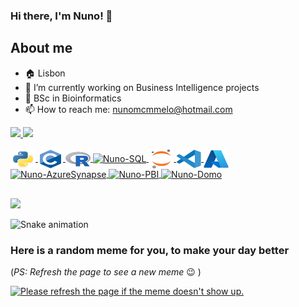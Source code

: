 ### Hi there, I'm Nuno! 👋 

## About me

- 🏠 Lisbon
- 🔭 I’m currently working on Business Intelligence projects
- 🌱 BSc in Bioinformatics
- 📫 How to reach me: nunomcmmelo@hotmail.com


<div>
  <a href="https://github.com/Nunomcmm">
  <img height="180em" src="https://github-readme-stats.vercel.app/api?username=Nunomcmm&show_icons=true&theme=tokyonight&include_all_commits=true&count_private=true"/>
  <img height="180em" src="https://github-readme-stats.vercel.app/api/top-langs/?username=Nunomcmm&layout=compact&langs_count=7&theme=tokyonight"/>
</div>
<div style="display: inline_block"><br>
  <img align="center" alt="Nuno-Python" height="30" width="40" src="https://raw.githubusercontent.com/devicons/devicon/master/icons/python/python-original.svg">
  <img align="center" alt="Nuno-C" height="30" width="40" src="https://raw.githubusercontent.com/devicons/devicon/master/icons/c/c-original.svg">
  <img align="center" alt="Nuno-R" height="30" width="40" src="https://raw.githubusercontent.com/devicons/devicon/master/icons/r/r-original.svg">
  <img align="center" alt="Nuno-SQL" height="30" width="40" src="https://user-images.githubusercontent.com/59843746/133929012-6d3d6452-14a3-4ddf-9c62-76489142d8b7.png">
  <img align="center" alt="Nuno-Jupyter" height="30" width="40" src="https://github.com/devicons/devicon/blob/master/icons/jupyter/jupyter-original.svg">
  <img align="center" alt="Nuno-VSCode" height="30" width="40" src="https://github.com/devicons/devicon/blob/master/icons/vscode/vscode-original.svg">
  <img align="center" alt="Nuno-Azure" height="30" width="40" src="https://github.com/devicons/devicon/blob/master/icons/azure/azure-original.svg">
  <img align="center" alt="Nuno-AzureSynapse" height="90" width="60" src="https://github.com/David-Summers/Azure-Design/blob/master/SVG_Azure_All/Azure%20Synapse%20Analytics.svg">
  <img align="center" alt="Nuno-PBI" height="30" width="40" src="https://github.com/microsoft/PowerBI-Icons/blob/main/SVG/Power-BI.svg">
  <img align="center" alt="Nuno-Domo" height="50" width="50" src="https://user-images.githubusercontent.com/59843746/194040280-0c86811f-0ec9-4951-8c70-8f0868160065.png">
</div>
  

  ##
 
<div> 
  <a href="https://www.linkedin.com/in/nunomcmmelo/" target="_blank"><img src="https://img.shields.io/badge/LinkedIn-0077B5?style=for-the-badge&logo=linkedin&logoColor=white" target="_blank"></a> 
 
  ![Snake animation](https://github.com/Nunomcmm/Nunomcmm/blob/output/github-contribution-grid-snake.svg)
 
</div>

### Here is a random meme for you, to make your day better
(*PS: Refresh the page to see a new meme* :wink: )
<div>
  <a href="https://github.com/techytushar/random-memer"><img src='https://random-memer.herokuapp.com/' title="Meme" alt="Please refresh the page if the meme doesn't show up." height="400"></a>
</div>
